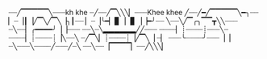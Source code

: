 ┈┈╱▔▔▔▔▔╲┈┈┈kh khe
┈╱┈┈╱▔╲╲╲▏┈┈┈Khee khee
╱┈┈╱━╱▔▔▔▔▔╲━╮┈┈
▏┈▕┃▕╱▔╲╱▔╲▕╮┃┈┈
▏┈▕╰━▏▊▕▕▋▕▕━╯┈┈
╲┈┈╲╱▔╭╮▔▔┳╲╲┈┈┈
┈╲┈┈▏╭━━━━╯▕▕┈┈┈
┈┈╲┈╲▂▂▂▂▂▂╱╱┈┈┈
┈┈┈┈▏┊┈┈┈┈┊┈┈┈╲┈
┈┈┈┈▏┊┈┈┈┈┊▕╲┈┈╲
┈╱▔╲▏┊┈┈┈┈┊▕╱▔╲▕
┈▏ ┈┈┈╰┈┈┈┈╯┈┈┈▕▕
┈╲┈┈┈╲┈┈┈┈╱┈┈┈╱┈╲
┈┈╲┈┈▕▔▔▔▔▏┈┈╱╲╲╲▏


